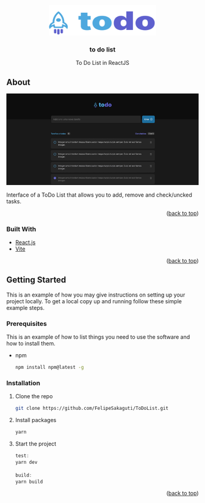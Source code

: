 
<div align="center">
  <a href="https://github.com/FelipeSakaguti/ToDoList">
    <img src="src/assets/todo-logo.svg" alt="Logo" width="280" height="80">
  </a>

<h3 align="center">to do list</h3>

  <p align="center">
    To Do List in ReactJS
  </p>
</div>

## About

![todo Screen Shot][product-screenshot]

Interface of a ToDo List that allows you to add, remove and check/uncked tasks.

<p align="right">(<a href="#top">back to top</a>)</p>

### Built With

* [React.js](https://reactjs.org/)
* [Vite](https://vitejs.dev/)

<p align="right">(<a href="#top">back to top</a>)</p>

## Getting Started

This is an example of how you may give instructions on setting up your project locally.
To get a local copy up and running follow these simple example steps.

### Prerequisites

This is an example of how to list things you need to use the software and how to install them.
* npm
  ```sh
  npm install npm@latest -g
  ```

### Installation

1. Clone the repo
   ```sh
   git clone https://github.com/FelipeSakaguti/ToDoList.git
   ```
2. Install packages
   ```sh
   yarn
   ```
3. Start the project
   ```js
   test:
   yarn dev

   build:
   yarn build
   ```

<p align="right">(<a href="#top">back to top</a>)</p>

[product-screenshot]: src/assets/todo-sample.PNG
